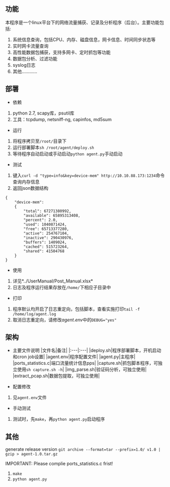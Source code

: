 ## 功能
本程序是一个linux平台下的网络流量捕获、记录及分析程序（后台）。主要功能包括:

1. 系统信息查询，包括CPU、内存、磁盘信息，网卡信息、时间同步状态等
2. 实时网卡流量查询
3. 高性能数据包捕获，支持多网卡、定时抓包等功能
4. 数据包分析、过滤功能
5. syslog日志
6. 其他…………

## 部署
- 依赖

1. python 2.7, scapy库，psutil库
2. 工具：tcpdump, netsniff-ng, capinfos, md5sum

- 运行

1. 将程序拷贝至`/root/`目录下
2. 运行部署脚本`sh /root/agent/deploy.sh`
3. 等待程序自动启动或手动启动`python agent.py`手动启动

- 测试

1. 键入`curl -d "type=info&key=device-mem" http://10.10.88.173:1234`命令查询内存信息
2. 返回json数据结构

```
{
    "device-mem": 
    {
        "total": 67271380992, 
        "available": 65895313408,
        "percent": 2.0,
        "used": 1040871424, 
        "free": 65713377280, 
        "active": 254767104, 
        "inactive": 290430976, 
        "buffers": 1409024, 
        "cached": 515723264,
        "shared": 41504768
    }
}
```

- 使用

1. 详见*../UserManual/Post_Manual.xlsx*
2. 日志及程序运行结果存放在`/home/`下相应子目录中

- 打印

1. 程序默认均开启了日志重定向，包括脚本，查看实施打印`tail -f /home/log/agent.log`
2. 取消日志重定向，请修改*agent.env*中的`DEBUG="yes"`

## 架构
- 主要文件说明
|文件名|备注|
|:---|:---|
|deploy.sh|程序部署脚本，开机启动和cron job设置|
|agent.env|程序配置文件|
|agent.py|主程序|
|ports_statistics.c|端口流量统计信息pps|
|capture.sh|抓包脚本程序，可独立使用`sh capture.sh -h`|
|img_parse.sh|验证码分析，可独立使用|
|extract_pcap.sh|数据包提取，可独立使用|


- 配置修改

1. 见`agent.env`文件

- 手动测试

1. 测试时，先`make`，再`python agent.py`启动程序

## 其他
generate release version
`git archive --format=tar --prefix=1.0/ v1.0 | gzip > agent-1.0.tar.gz`

IMPORTANT: Please complie ports_statistics.c frist!  
1. `make`  
2. `python agent.py`  
